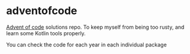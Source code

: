 # adventofcode
[Advent of code](https://adventofcode.com/) solutions repo. To keep myself from being too rusty, and learn some Kotlin tools properly.

You can check the code for each year in each individual package
